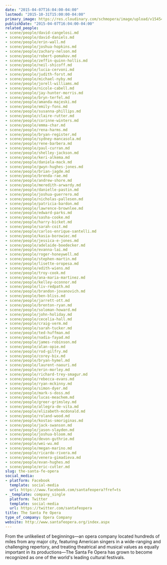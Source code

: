 ```yaml
---
date: "2015-04-07T16:04:00-04:00"
lastmod: "2015-10-31T15:00:00-04:00"
primary_image: https://res.cloudinary.com/schmopera/image/upload/v1545409169/media/webhook-uploads/1446317997190/Logo---SFO.jpg.jpg
publishDate: "2015-04-07T16:04:00-04:00"
related_people:
- scene/people/david-cangelosi.md
- scene/people/david-daniels.md
- scene/people/erin-wall.md
- scene/people/joshua-hopkins.md
- scene/people/zachary-nelson.md
- scene/people/robert-pomakov.md
- scene/people/zeffin-quinn-hollis.md
- scene/people/neil-shicoff.md
- scene/people/lucia-cervoni.md
- scene/people/judith-forst.md
- scene/people/michael-nyby.md
- scene/people/jorell-williams.md
- scene/people/nicole-cabell.md
- scene/people/jay-hunter-morris.md
- scene/people/bryn-terfel.md
- scene/people/amanda-majeski.md
- scene/people/emily-fons.md
- scene/people/susanna-phillips.md
- scene/people/claire-rutter.md
- scene/people/corinne-winters.md
- scene/people/emma-char.md
- scene/people/rena-harms.md
- scene/people/bryan-register.md
- scene/people/sydney-mancasola.md
- scene/people/rene-barbera.md
- scene/people/paul-curran.md
- scene/people/shelley-jackson.md
- scene/people/keri-alkema.md
- scene/people/daniela-mack.md
- scene/people/gwyn-hughes-jones.md
- scene/people/brian-jagde.md
- scene/people/brenda-rae.md
- scene/people/andrew-shore.md
- scene/people/meredith-arwardy.md
- scene/people/danielle-pastin.md
- scene/people/joshua-guerrero.md
- scene/people/nicholas-pallesen.md
- scene/people/patricia-bardon.md
- scene/people/lawrence-brownlee.md
- scene/people/edward-parks.md
- scene/people/sasha-cooke.md
- scene/people/harry-bicket.md
- scene/people/sarah-coit.md
- scene/people/carlos-enrique-santelli.md
- scene/people/kasia-borowiec.md
- scene/people/jessica-e-jones.md
- scene/people/adelaide-boedecker.md
- scene/people/evanna-lai.md
- scene/people/roger-honeywell.md
- scene/people/stephen-martin.md
- scene/people/lisette-oropesa.md
- scene/people/edith-wiens.md
- scene/people/troy-cook.md
- scene/people/ana-maria-martinez.md
- scene/people/kelley-oconnor.md
- scene/people/liv-redpath.md
- scene/people/brandon-jovanovich.md
- scene/people/ben-bliss.md
- scene/people/jarrett-ott.md
- scene/people/brenton-ryan.md
- scene/people/soloman-howard.md
- scene/people/john-holiday.md
- scene/people/cecelia-hall.md
- scene/people/craig-verm.md
- scene/people/sarah-tucker.md
- scene/people/ted-huffman.md
- scene/people/nadia-fayad.md
- scene/people/james-robinson.md
- scene/people/alan-opie.md
- scene/people/rod-gilfry.md
- scene/people/corey-bix.md
- scene/people/bryan-hymel.md
- scene/people/laurent-naouri.md
- scene/people/erin-morley.md
- scene/people/richard-trey-smagur.md
- scene/people/rebecca-evans.md
- scene/people/ryan-mckinny.md
- scene/people/simon-dyer.md
- scene/people/mark-s-doss.md
- scene/people/lucas-meachem.md
- scene/people/greer-grimsley.md
- scene/people/allegra-de-vita.md
- scene/people/elizabeth-mcdonald.md
- scene/people/roland-wood.md
- scene/people/kostas-smoriginas.md
- scene/people/jack-swanson.md
- scene/people/jason-slayden.md
- scene/people/joshua-bloom.md
- scene/people/devon-guthrie.md
- scene/people/wei-wu.md
- scene/people/megan-marino.md
- scene/people/ricardo-rivera.md
- scene/people/venera-gimadieva.md
- scene/people/evan-hughes.md
- scene/people/eric-cutler.md
slug: the-santa-fe-opera
social_media:
- platform: Facebook
  template: social-media
  url: https://www.facebook.com/santafeopera?fref=ts
- _template: company_single
  platform: Twitter
  template: social-media
  url: https://twitter.com/santafeopera
title: The Santa Fe Opera
type_of_company: Opera Company
website: http://www.santafeopera.org/index.aspx
---
```


<p>
	From the unlikeliest of beginnings—an opera company located hundreds of miles from any major city, featuring American singers in a wide-ranging and challenging repertory, and treating theatrical and musical values as equally important in its productions—The Santa Fe Opera has grown to become recognized as one of the world's leading cultural festivals.
</p>
